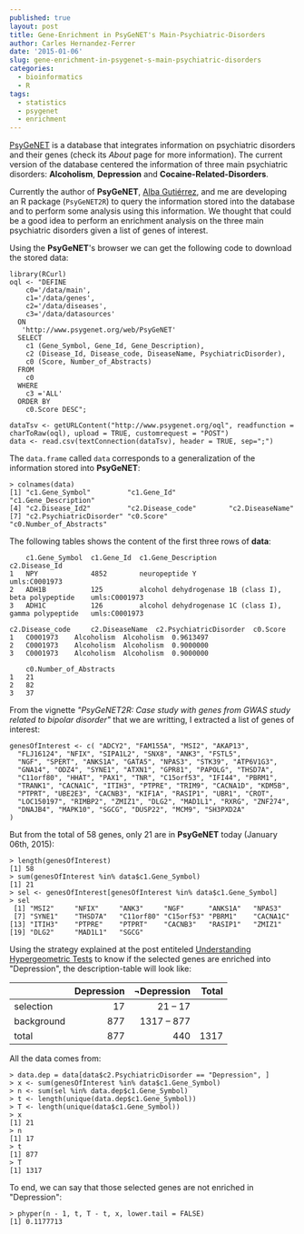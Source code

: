 ```yaml
---
published: true
layout: post
title: Gene-Enrichment in PsyGeNET's Main-Psychiatric-Disorders
author: Carles Hernandez-Ferrer
date: '2015-01-06'
slug: gene-enrichment-in-psygenet-s-main-psychiatric-disorders
categories:
  - bioinformatics
  - R
tags:
  - statistics
  - psygenet
  - enrichment
---
```


[PsyGeNET](http://psygenet.org) is a database that integrates information on psychiatric disorders and their genes (check its *About* page for more information). The current version of the database centered the information of three main psychiatric disorders: **Alcoholism**, **Depression** and **Cocaine-Related-Disorders**.

Currently the author of **PsyGeNET**, [Alba Gutiérrez](http://dbmi.hms.harvard.edu/person/postdoctoral-fellows/alba-gutierrez), and me are developing an R package (`PsyGeNET2R`) to query the information stored into the database and to perform some analysis using this information. We thought that could be a good idea to perform an enrichment analysis on the three main psychiatric disorders given a list of genes of interest.

Using the **PsyGeNET**'s browser we can get the following code to download the stored data:

```
library(RCurl)
oql <- "DEFINE
    c0='/data/main',
    c1='/data/genes',
    c2='/data/diseases',
    c3='/data/datasources'
  ON
   'http://www.psygenet.org/web/PsyGeNET'
  SELECT
    c1 (Gene_Symbol, Gene_Id, Gene_Description),
    c2 (Disease_Id, Disease_code, DiseaseName, PsychiatricDisorder),
    c0 (Score, Number_of_Abstracts)
  FROM
    c0
  WHERE
    c3 ='ALL'
  ORDER BY
    c0.Score DESC";

dataTsv <- getURLContent("http://www.psygenet.org/oql", readfunction = charToRaw(oql), upload = TRUE, customrequest = "POST")
data <- read.csv(textConnection(dataTsv), header = TRUE, sep=";")
```

The `data.frame` called `data` corresponds to a generalization of the information stored into **PsyGeNET**:

```
> colnames(data)
[1] "c1.Gene_Symbol"         "c1.Gene_Id"             "c1.Gene_Description"
[4] "c2.Disease_Id2"         "c2.Disease_code"        "c2.DiseaseName"
[7] "c2.PsychiatricDisorder" "c0.Score"               "c0.Number_of_Abstracts"
```

The following tables shows the content of the first three rows of **data**:

```
	c1.Gene_Symbol 	c1.Gene_Id 	c1.Gene_Description 	                                c2.Disease_Id
1 	NPY 	        4852 	    neuropeptide Y 	                                        umls:C0001973
2 	ADH1B 	        125 	    alcohol dehydrogenase 1B (class I), beta polypeptide 	umls:C0001973
3 	ADH1C 	        126 	    alcohol dehydrogenase 1C (class I), gamma polypeptide 	umls:C0001973

c2.Disease_code 	c2.DiseaseName 	c2.PsychiatricDisorder 	c0.Score
1 	C0001973 	Alcoholism 	Alcoholism 	0.9613497
2 	C0001973 	Alcoholism 	Alcoholism 	0.9000000
3 	C0001973 	Alcoholism 	Alcoholism 	0.9000000

	c0.Number_of_Abstracts
1 	21
2 	82
3 	37
```

From the vignette *"PsyGeNET2R: Case study with genes from GWAS study related to bipolar disorder"* that we are writting, I extracted a list of genes of interest:

```
genesOfInterest <- c( "ADCY2", "FAM155A", "MSI2", "AKAP13",
  "FLJ16124", "NFIX", "SIPA1L2", "SNX8", "ANK3", "FSTL5",
  "NGF", "SPERT", "ANKS1A", "GATA5", "NPAS3", "STK39", "ATP6V1G3",
  "GNA14", "ODZ4", "SYNE1", "ATXN1", "GPR81", "PAPOLG", "THSD7A",
  "C11orf80", "HHAT", "PAX1", "TNR", "C15orf53", "IFI44", "PBRM1",
  "TRANK1", "CACNA1C", "ITIH3", "PTPRE", "TRIM9", "CACNA1D", "KDM5B",
  "PTPRT", "UBE2E3", "CACNB3", "KIF1A", "RASIP1", "UBR1", "CROT",
  "LOC150197", "RIMBP2", "ZMIZ1", "DLG2", "MAD1L1", "RXRG", "ZNF274",
  "DNAJB4", "MAPK10", "SGCG", "DUSP22", "MCM9", "SH3PXD2A"
)
```

But from the total of 58 genes, only 21 are in **PsyGeNET** today (January 06th, 2015):

```
> length(genesOfInterest)
[1] 58
> sum(genesOfInterest %in% data$c1.Gene_Symbol)
[1] 21
> sel <- genesOfInterest[genesOfInterest %in% data$c1.Gene_Symbol]
> sel
 [1] "MSI2"     "NFIX"     "ANK3"     "NGF"      "ANKS1A"   "NPAS3"
 [7] "SYNE1"    "THSD7A"   "C11orf80" "C15orf53" "PBRM1"    "CACNA1C"
[13] "ITIH3"    "PTPRE"    "PTPRT"    "CACNB3"   "RASIP1"   "ZMIZ1"
[19] "DLG2"     "MAD1L1"   "SGCG"
```

Using the strategy explained at the post entiteled [Understanding Hypergeometric Tests](http://carleshf.netlify.com/post/understanding-hypergeometric-tests/) to know if the selected genes are enriched into "Depression", the description-table will look like:

|           | Depression | ¬Depression | Total |
|:----------|-----------:|------------:|------:|
|selection  |  17        | 21 – 17     |       |
|background | 877 	     | 1317 – 877  |       |
|total      | 877        | 440         | 1317  |

All the data comes from:

```
> data.dep = data[data$c2.PsychiatricDisorder == "Depression", ]
> x <- sum(genesOfInterest %in% data$c1.Gene_Symbol)
> n <- sum(sel %in% data.dep$c1.Gene_Symbol)
> t <- length(unique(data.dep$c1.Gene_Symbol))
> T <- length(unique(data$c1.Gene_Symbol))
> x
[1] 21
> n
[1] 17
> t
[1] 877
> T
[1] 1317
```

To end, we can say that those selected genes are not enriched in "Depression":

```
> phyper(n - 1, t, T - t, x, lower.tail = FALSE)
[1] 0.1177713
```

